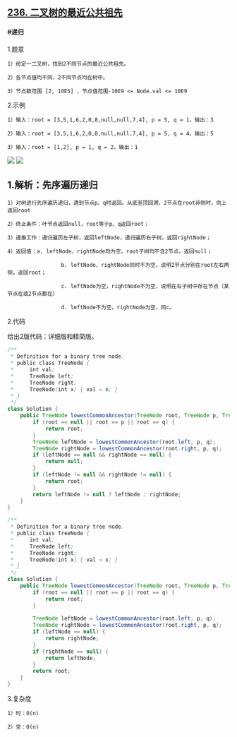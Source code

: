 ## [236. 二叉树的最近公共祖先](https://leetcode.cn/problems/lowest-common-ancestor-of-a-binary-tree/description/)

#### #递归
1.题意

    1）给定一二叉树，找到2不同节点的最近公共祖先。

    2）各节点值均不同，2不同节点均在树中。

    3）节点数范围 [2, 10E5] ，节点值范围-10E9 <= Node.val <= 10E9

2.示例

    1）输入：root = [3,5,1,6,2,0,8,null,null,7,4], p = 5, q = 1，输出：3

    2）输入：root = [3,5,1,6,2,0,8,null,null,7,4], p = 5, q = 4，输出：5

    3）输入：root = [1,2], p = 1, q = 2，输出：1

![](https://assets.leetcode.com/uploads/2018/12/14/binarytree.png)
![](https://assets.leetcode.com/uploads/2018/12/14/binarytree.png)

## 1.解析：先序遍历递归

    1）对树进行先序遍历递归，遇到节点p、q时返回。从底至顶回溯，2节点在root异侧时，向上返回root

    2）终止条件：叶节点返回null，root等于p、q返回root；

    3）递推工作：递归遍历左子树，返回leftNode，递归遍历右子树，返回rightNode；

    4）返回值：a. leftNode、rightNode均为空，root子树均不含2节点，返回null；

                     b. leftNode、rightNode同时不为空，说明2节点分别在root左右两侧，返回root；

                     c. leftNode为空，rightNode不为空，说明在右子树中存在节点（某节点在或2节点都在）

                     d. leftNode不为空，rightNode为空，同c。

2.代码

给出2版代码：详细版和精简版。
```java
/**
 * Definition for a binary tree node.
 * public class TreeNode {
 *     int val;
 *     TreeNode left;
 *     TreeNode right;
 *     TreeNode(int x) { val = x; }
 * }
 */
class Solution {
    public TreeNode lowestCommonAncestor(TreeNode root, TreeNode p, TreeNode q) { 
        if (root == null || root == p || root == q) {
            return root;
        }
        TreeNode leftNode = lowestCommonAncestor(root.left, p, q);
        TreeNode rightNode = lowestCommonAncestor(root.right, p, q);
        if (leftNode == null && rightNode == null) {
            return null;
        }
        if (leftNode != null && rightNode != null) {
            return root;
        }
        return leftNode != null ? leftNode : rightNode;     
    }
}
```
```java
/**
 * Definition for a binary tree node.
 * public class TreeNode {
 *     int val;
 *     TreeNode left;
 *     TreeNode right;
 *     TreeNode(int x) { val = x; }
 * }
 */
class Solution {
    public TreeNode lowestCommonAncestor(TreeNode root, TreeNode p, TreeNode q) {  
        if (root == null || root == p || root == q) {
            return root;
        }        
  
        TreeNode leftNode = lowestCommonAncestor(root.left, p, q);
        TreeNode rightNode = lowestCommonAncestor(root.right, p, q);
        if (leftNode == null) {
            return rightNode;
        }
        if (rightNode == null) {
            return leftNode;
        }
        return root;
    }
}
```

3.复杂度

    1）时：O(n)

    2）空：O(n)